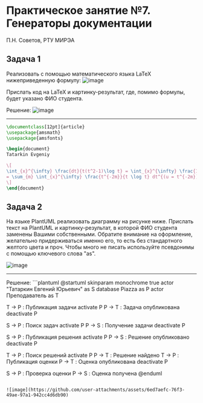 # Практическое занятие №7. Генераторы документации

П.Н. Советов, РТУ МИРЭА

## Задача 1

Реализовать с помощью математического языка LaTeX нижеприведенную формулу:
![image](https://github.com/user-attachments/assets/353aa3cb-e3c6-44e7-a434-b640ee8c6ab5)

Прислать код на LaTeX и картинку-результат, где, помимо формулы, будет указано ФИО студента.

Решение:
![image](https://github.com/user-attachments/assets/d5bbaaac-2b76-474e-9969-da099d95e3bb)

<hr>

```Latex
\documentclass[12pt]{article}
\usepackage{amsmath}
\usepackage{amsfonts}

\begin{document}
Tatarkin Evgeniy 

\[
\int_{x}^{\infty} \frac{dt}{t(t^2-1)\log t} = \int_{x}^{\infty} \frac{1}{t \log t} \left( \sum_{m} t^{-2m} \right) dt 
= \sum_{m} \int_{x}^{\infty} \frac{t^{-2m}}{t \log t} dt^{(u = t^{-2m})} = -\sum_{m} \text{li}(x^{-2m})
\]
\end{document}

```

## Задача 2
На языке PlantUML реализовать диаграмму на рисунке ниже. Прислать текст на PlantUML и картинку-результат, в которой ФИО студента заменены Вашими собственными. Обратите внимание на оформление, желательно придерживаться именно его, то есть без стандартного желтого цвета и проч. Чтобы много не писать используйте псевдонимы с помощью ключевого слова "as".

![image](https://github.com/user-attachments/assets/8e3819c6-9cdb-4e71-85b6-5bb9596eacdd)
<hr>
Решение:
```plantuml
@startuml
skinparam monochrome true
actor "Татаркин Евгений Юрьевич" as S
database Piazza as P
actor Преподаватель as T

T -> P : Публикация задачи
activate P
P -> T : Задача опубликована
deactivate P

S -> P : Поиск задач
activate P
P -> S : Получение задачи
deactivate P

S -> P : Публикация решения
activate P
P -> S : Решение опубликовано
deactivate P

T -> P : Поиск решений
activate P
P -> T : Решение найдено
T -> P : Публикация оценки
P -> T : Оценка опубликована
deactivate P

S -> P : Проверка оценки
P -> S : Оценка получена
@enduml
```

![image](https://github.com/user-attachments/assets/6ed7aefc-76f3-49ae-97a1-942cc4d6db90)



